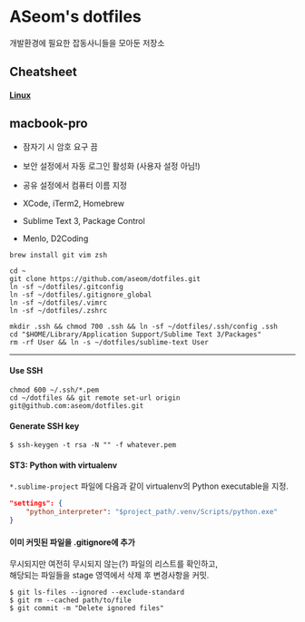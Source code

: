 ASeom's dotfiles
================

개발환경에 필요한 잡동사니들을 모아둔 저장소


## Cheatsheet

#### [Linux](docs/cheatsheet-linux.md)


## macbook-pro

- 잠자기 시 암호 요구 끔
- 보안 설정에서 자동 로그인 활성화 (사용자 설정 아님!)
- 공유 설정에서 컴퓨터 이름 지정

- XCode, iTerm2, Homebrew
- Sublime Text 3, Package Control
- Menlo, D2Coding

```Shell
brew install git vim zsh
```

```Shell
cd ~
git clone https://github.com/aseom/dotfiles.git
ln -sf ~/dotfiles/.gitconfig
ln -sf ~/dotfiles/.gitignore_global
ln -sf ~/dotfiles/.vimrc
ln -sf ~/dotfiles/.zshrc

mkdir .ssh && chmod 700 .ssh && ln -sf ~/dotfiles/.ssh/config .ssh
cd "$HOME/Library/Application Support/Sublime Text 3/Packages"
rm -rf User && ln -s ~/dotfiles/sublime-text User
```

---

#### Use SSH
```Shell
chmod 600 ~/.ssh/*.pem
cd ~/dotfiles && git remote set-url origin git@github.com:aseom/dotfiles.git
```

#### Generate SSH key
```Shell
$ ssh-keygen -t rsa -N "" -f whatever.pem
```

#### ST3: Python with virtualenv

`*.sublime-project` 파일에 다음과 같이 virtualenv의 Python executable을 지정.

```JSON
"settings": {
	"python_interpreter": "$project_path/.venv/Scripts/python.exe"
}
```

#### 이미 커밋된 파일을 .gitignore에 추가

무시되지만 여전히 무시되지 않는(?) 파일의 리스트를 확인하고,  
해당되는 파일들을 stage 영역에서 삭제 후 변경사항을 커밋.

	$ git ls-files --ignored --exclude-standard
	$ git rm --cached path/to/file
	$ git commit -m "Delete ignored files"
